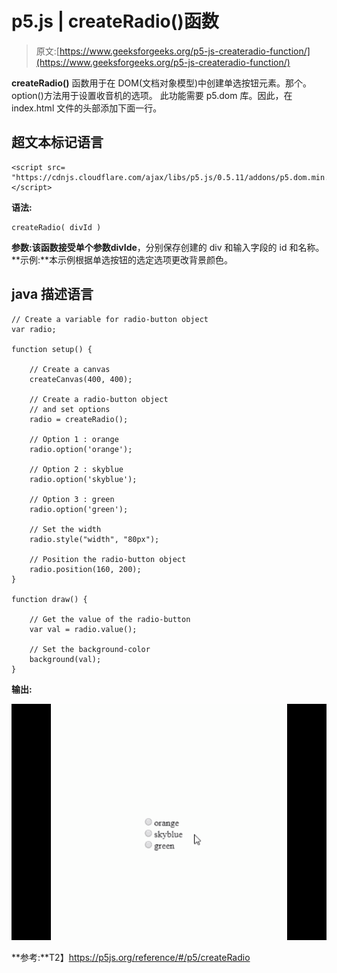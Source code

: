 # p5.js | createRadio()函数

> 原文:[https://www.geeksforgeeks.org/p5-js-createradio-function/](https://www.geeksforgeeks.org/p5-js-createradio-function/)

**createRadio()** 函数用于在 DOM(文档对象模型)中创建单选按钮元素。那个。option()方法用于设置收音机的选项。
此功能需要 p5.dom 库。因此，在 index.html 文件的头部添加下面一行。

## 超文本标记语言

```
<script src=
"https://cdnjs.cloudflare.com/ajax/libs/p5.js/0.5.11/addons/p5.dom.min.js">
</script>
```

**语法:**

```
createRadio( divId )
```

**参数:**该函数接受单个参数**divIde**，分别保存创建的 div 和输入字段的 id 和名称。
**示例:**本示例根据单选按钮的选定选项更改背景颜色。

## java 描述语言

```
// Create a variable for radio-button object
var radio;

function setup() {

    // Create a canvas
    createCanvas(400, 400);

    // Create a radio-button object
    // and set options
    radio = createRadio();

    // Option 1 : orange
    radio.option('orange');

    // Option 2 : skyblue
    radio.option('skyblue');

    // Option 3 : green
    radio.option('green');

    // Set the width
    radio.style("width", "80px");

    // Position the radio-button object
    radio.position(160, 200);
}

function draw() {

    // Get the value of the radio-button
    var val = radio.value();

    // Set the background-color
    background(val);
}
```

**输出:**

![](img/b8b0f21ef01f662cfd8170421c5f4fa1.png)

**参考:**T2】https://p5js.org/reference/#/p5/createRadio